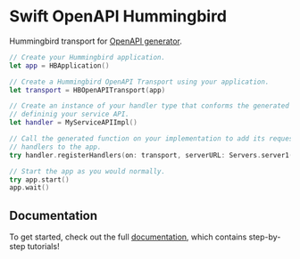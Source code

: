 # Swift OpenAPI Hummingbird

Hummingbird transport for [OpenAPI generator](https://github.com/apple/swift-openapi-generator).

```swift
// Create your Hummingbird application.
let app = HBApplication()

// Create a Hummingbird OpenAPI Transport using your application.
let transport = HBOpenAPITransport(app)

// Create an instance of your handler type that conforms the generated protocol
// defininig your service API.
let handler = MyServiceAPIImpl()

// Call the generated function on your implementation to add its request
// handlers to the app.
try handler.registerHandlers(on: transport, serverURL: Servers.server1())

// Start the app as you would normally.
try app.start()
app.wait()
```

## Documentation

To get started, check out the full [documentation][docs-generator], which contains step-by-step tutorials!

[docs-generator]: https://swiftpackageindex.com/apple/swift-openapi-generator/documentation
